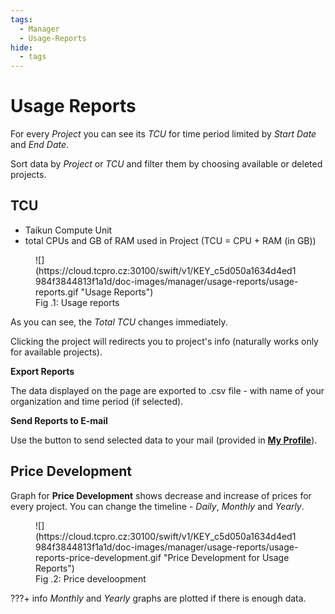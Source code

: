 ```yaml
---
tags:
  - Manager
  - Usage-Reports
hide:
  - tags
---
```


# **Usage Reports**

For every *Project*  you can see its *TCU* for time period limited by *Start Date* and *End Date*.

Sort data by *Project* or *TCU* and filter them by choosing available or deleted projects.

## **TCU**

* Taikun Compute Unit
* total CPUs and GB of RAM used in Project (TCU = CPU + RAM (in GB))

<figure markdown>
  ![](https://cloud.tcpro.cz:30100/swift/v1/KEY_c5d050a1634d4ed1984f3844813f1a1d/doc-images/manager/usage-reports/usage-reports.gif "Usage Reports")
  <figcaption>Fig .1: Usage reports</figcaption>
</figure>

As you can see, the *Total TCU* changes immediately.

Clicking the project will redirects you to project's info (naturally works only for available projects).

**Export Reports**

The data displayed on the page are exported to .csv file - with name of your organization and time period (if selected).

**Send Reports to E-mail**

Use the button to send selected data to your mail (provided in [**My Profile**](../my-profile)).

## **Price Development**

Graph for **Price Development** shows decrease and increase of prices for every project. You can change the timeline - *Daily*, *Monthly* and *Yearly*.

<figure markdown>
  ![](https://cloud.tcpro.cz:30100/swift/v1/KEY_c5d050a1634d4ed1984f3844813f1a1d/doc-images/manager/usage-reports/usage-reports-price-development.gif "Price Development for Usage Reports")
  <figcaption>Fig .2: Price develoopment</figcaption>
</figure>

???+ info
    *Monthly* and *Yearly* graphs are plotted if there is enough data.
